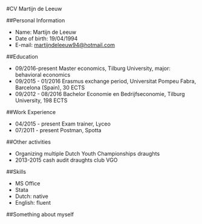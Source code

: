 #CV Martijn de Leeuw

##Personal Information
- Name: Martijn de Leeuw
- Date of birth: 19/04/1994
- E-mail: martijndeleeuw94@hotmail.com

##Education
-   09/2016-present Master economics, Tilburg University, major: behavioral
    economics 
-   09/2015 - 01/2016 Erasmus exchange period, Universitat Pompeu Fabra, Barcelona
    (Spain), 30 ECTS 
-   09/2012 - 08/2016 Bachelor Economie en Bedrijfseconomie, Tilburg
    University, 198 ECTS

##Work Experience
-   04/2015 - present   Exam trainer, Lyceo
-   07/2011 - present   Postman, Spotta 

##Other activities
- Organizing multiple Dutch Youth Championships draughts
- 2013-2015 cash audit draughts club VGO


##Skills
- MS Office
- Stata
- Dutch: native
- English: fluent

##Something about myself
    
